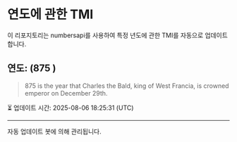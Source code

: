 
# 연도에 관한 TMI

이 리포지토리는 numbersapi를 사용하여 특정 년도에 관한 TMI를 자동으로 업데이트합니다.

## 연도: (875 )
> 875 is the year that Charles the Bald, king of West Francia, is crowned emperor on December 29th.

⏳ 업데이트 시간: 2025-08-06 18:25:31 (UTC)

---
자동 업데이트 봇에 의해 관리됩니다.
